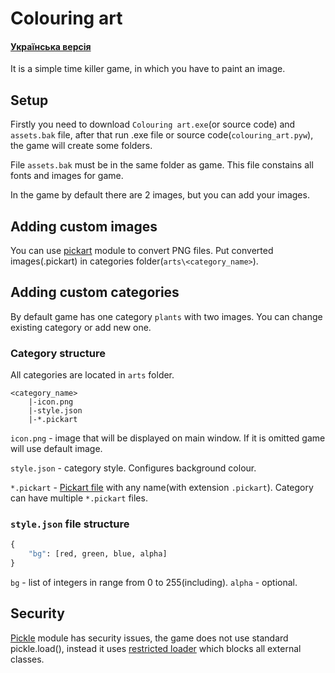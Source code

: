 # Colouring art
#### [Українська версія](README_UA.md)

It is a simple time killer game, in which you have to paint an image.

## Setup
Firstly you need to download `Colouring art.exe`(or source code) and `assets.bak` file, after that run .exe file or source code(`colouring_art.pyw`), the game will create some folders.

File `assets.bak` must be in the same folder as game. This file constains all fonts and images for game.

In the game by default there are 2 images, but you can add your images.

## Adding custom images
You can use [pickart](https://pypi.org/project/Pickart/) module to convert PNG files.
Put converted images(.pickart) in categories folder(`arts\<category_name>`).

## Adding custom categories
By default game has one category `plants` with two images. You can change existing category or add new one.

### Category structure
All categories are located in `arts` folder.

```
<category_name>
    |-icon.png
    |-style.json
    |-*.pickart
```
`icon.png` - image that will be displayed on main window. If it is omitted game will use default image.

`style.json` - category style. Configures background colour.

`*.pickart` - [Pickart file](https://pypi.org/project/Pickart/) with any name(with extension `.pickart`). Category can have multiple `*.pickart` files.

### `style.json` file structure
```Python
{
    "bg": [red, green, blue, alpha]
}
```
`bg` - list of integers in range from 0 to 255(including). `alpha` - optional.


## Security
[Pickle](https://docs.python.org/3.9/library/pickle.html) module has security issues, the game does not use standard pickle.load(), instead it uses [restricted loader](https://docs.python.org/3/library/pickle.html#restricting-globals) which blocks all external classes.
